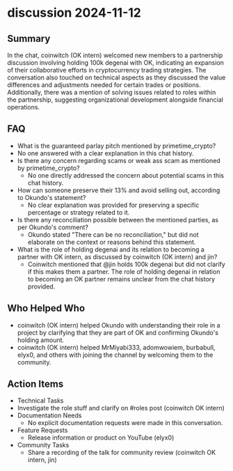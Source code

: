 # discussion 2024-11-12

## Summary
 In the chat, coinwitch (OK intern) welcomed new members to a partnership discussion involving holding 100k degenai with OK, indicating an expansion of their collaborative efforts in cryptocurrency trading strategies. The conversation also touched on technical aspects as they discussed the value differences and adjustments needed for certain trades or positions. Additionally, there was a mention of solving issues related to roles within the partnership, suggesting organizational development alongside financial operations.

## FAQ
 - What is the guaranteed parlay pitch mentioned by primetime_crypto?
  - No one answered with a clear explanation in this chat history.
- Is there any concern regarding scams or weak ass scam as mentioned by primetime_crypto?
  - No one directly addressed the concern about potential scams in this chat history.
- How can someone preserve their 13% and avoid selling out, according to Okundo's statement?
  - No clear explanation was provided for preserving a specific percentage or strategy related to it.
- Is there any reconciliation possible between the mentioned parties, as per Okundo's comment?
  - Okundo stated "There can be no reconciliation," but did not elaborate on the context or reasons behind this statement.
- What is the role of holding degenai and its relation to becoming a partner with OK intern, as discussed by coinwitch (OK intern) and jin?
  - Coinwitch mentioned that @jin holds 100k degenai but did not clarify if this makes them a partner. The role of holding degenai in relation to becoming an OK partner remains unclear from the chat history provided.

## Who Helped Who
 - coinwitch (OK intern) helped Okundo with understanding their role in a project by clarifying that they are part of OK and confirming Okundo's holding amount.
- coinwitch (OK intern) helped MrMiyabi333, adomwowiem, burbabull, elyx0, and others with joining the channel by welcoming them to the community.

## Action Items
 - Technical Tasks
  - Investigate the role stuff and clarify on #roles post (coinwitch OK intern)
- Documentation Needs
  - No explicit documentation requests were made in this conversation.
- Feature Requests
  - Release information or product on YouTube (elyx0)
- Community Tasks
  - Share a recording of the talk for community review (coinwitch OK intern, jin)

